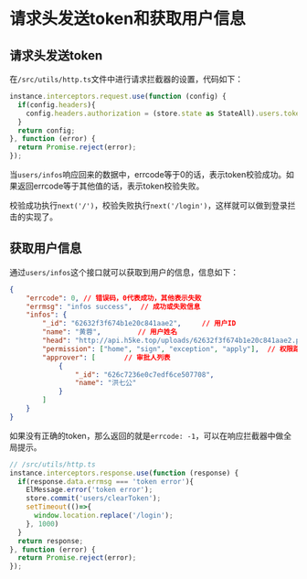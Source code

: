 # 请求头发送token和获取用户信息

## 请求头发送token

在`/src/utils/http.ts`文件中进行请求拦截器的设置，代码如下：

```typescript
instance.interceptors.request.use(function (config) {
  if(config.headers){
    config.headers.authorization = (store.state as StateAll).users.token;
  }
  return config;
}, function (error) {
  return Promise.reject(error);
});
```

当`users/infos`响应回来的数据中，errcode等于0的话，表示token校验成功。如果返回errcode等于其他值的话，表示token校验失败。

校验成功执行`next('/')`，校验失败执行`next('/login')`，这样就可以做到登录拦击的实现了。

## 获取用户信息

通过`users/infos`这个接口就可以获取到用户的信息，信息如下：

```json
{
    "errcode": 0, // 错误码，0代表成功，其他表示失败
    "errmsg": "infos success",  // 成功或失败信息
    "infos": {
        "_id": "62632f3f674b1e20c841aae2",     // 用户ID
        "name": "黄蓉",         // 用户姓名
        "head": "http://api.h5ke.top/uploads/62632f3f674b1e20c841aae2.png",  //用户头像
        "permission": ["home", "sign", "exception", "apply"],  // 权限路由列表
        "approver": [       // 审批人列表
            {
                "_id": "626c7236e0c7edf6ce507708", 
                "name": "洪七公"
            }
        ]
    }
}
```

   如果没有正确的token，那么返回的就是`errcode: -1`，可以在响应拦截器中做全局提示。

```typescript
// /src/utils/http.ts
instance.interceptors.response.use(function (response) {
  if(response.data.errmsg === 'token error'){
    ElMessage.error('token error');
    store.commit('users/clearToken');
    setTimeout(()=>{
      window.location.replace('/login');
    }, 1000)
  }
  return response;
}, function (error) {
  return Promise.reject(error);
});
```

